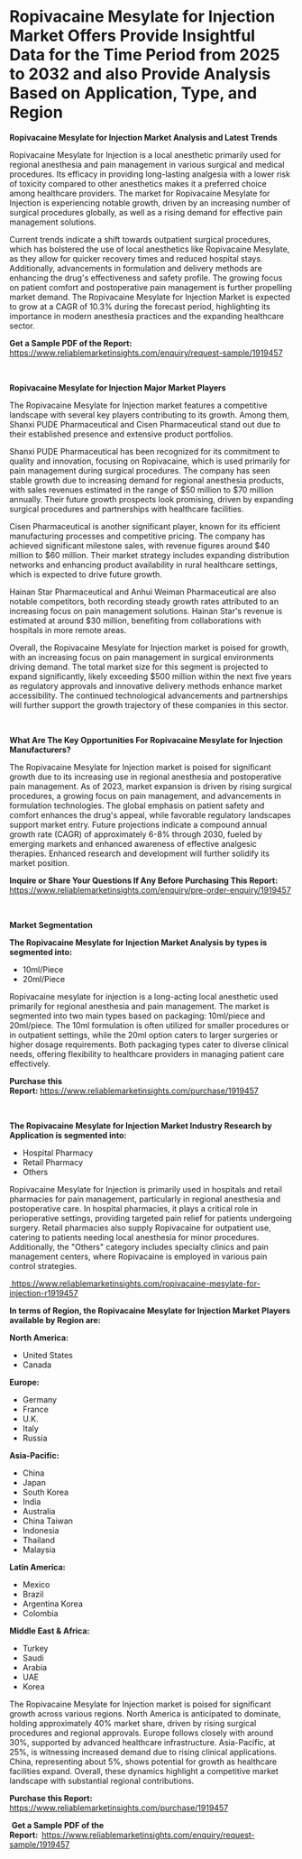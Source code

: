 <p><h1>Ropivacaine Mesylate for Injection Market Offers Provide Insightful Data for the Time Period from 2025 to 2032 and also Provide Analysis Based on Application, Type, and Region</h1></p><p><strong>Ropivacaine Mesylate for Injection Market Analysis and Latest Trends</strong></p>
<p><p>Ropivacaine Mesylate for Injection is a local anesthetic primarily used for regional anesthesia and pain management in various surgical and medical procedures. Its efficacy in providing long-lasting analgesia with a lower risk of toxicity compared to other anesthetics makes it a preferred choice among healthcare providers. The market for Ropivacaine Mesylate for Injection is experiencing notable growth, driven by an increasing number of surgical procedures globally, as well as a rising demand for effective pain management solutions.</p><p>Current trends indicate a shift towards outpatient surgical procedures, which has bolstered the use of local anesthetics like Ropivacaine Mesylate, as they allow for quicker recovery times and reduced hospital stays. Additionally, advancements in formulation and delivery methods are enhancing the drug's effectiveness and safety profile. The growing focus on patient comfort and postoperative pain management is further propelling market demand. The Ropivacaine Mesylate for Injection Market is expected to grow at a CAGR of 10.3% during the forecast period, highlighting its importance in modern anesthesia practices and the expanding healthcare sector.</p></p>
<p><strong>Get a Sample PDF of the Report:&nbsp;</strong> <a href="https://www.reliablemarketinsights.com/enquiry/request-sample/1919457?utm_campaign=2111&utm_medium=2&utm_source=Github&utm_content=ia&utm_term=19042025&utm_id=ropivacaine-mesylate-for-injection">https://www.reliablemarketinsights.com/enquiry/request-sample/1919457</a></p>
<p>&nbsp;</p>
<p><strong>Ropivacaine Mesylate for Injection Major Market Players</strong></p>
<p><p>The Ropivacaine Mesylate for Injection market features a competitive landscape with several key players contributing to its growth. Among them, Shanxi PUDE Pharmaceutical and Cisen Pharmaceutical stand out due to their established presence and extensive product portfolios.</p><p>Shanxi PUDE Pharmaceutical has been recognized for its commitment to quality and innovation, focusing on Ropivacaine, which is used primarily for pain management during surgical procedures. The company has seen stable growth due to increasing demand for regional anesthesia products, with sales revenues estimated in the range of $50 million to $70 million annually. Their future growth prospects look promising, driven by expanding surgical procedures and partnerships with healthcare facilities.</p><p>Cisen Pharmaceutical is another significant player, known for its efficient manufacturing processes and competitive pricing. The company has achieved significant milestone sales, with revenue figures around $40 million to $60 million. Their market strategy includes expanding distribution networks and enhancing product availability in rural healthcare settings, which is expected to drive future growth.</p><p>Hainan Star Pharmaceutical and Anhui Weiman Pharmaceutical are also notable competitors, both recording steady growth rates attributed to an increasing focus on pain management solutions. Hainan Star's revenue is estimated at around $30 million, benefiting from collaborations with hospitals in more remote areas.</p><p>Overall, the Ropivacaine Mesylate for Injection market is poised for growth, with an increasing focus on pain management in surgical environments driving demand. The total market size for this segment is projected to expand significantly, likely exceeding $500 million within the next five years as regulatory approvals and innovative delivery methods enhance market accessibility. The continued technological advancements and partnerships will further support the growth trajectory of these companies in this sector.</p></p>
<p>&nbsp;</p>
<p><strong>What Are The Key Opportunities For Ropivacaine Mesylate for Injection Manufacturers?</strong></p>
<p><p>The Ropivacaine Mesylate for Injection market is poised for significant growth due to its increasing use in regional anesthesia and postoperative pain management. As of 2023, market expansion is driven by rising surgical procedures, a growing focus on pain management, and advancements in formulation technologies. The global emphasis on patient safety and comfort enhances the drug's appeal, while favorable regulatory landscapes support market entry. Future projections indicate a compound annual growth rate (CAGR) of approximately 6-8% through 2030, fueled by emerging markets and enhanced awareness of effective analgesic therapies. Enhanced research and development will further solidify its market position.</p></p>
<p><strong>Inquire or Share Your Questions If Any Before Purchasing This Report:</strong> <a href="https://www.reliablemarketinsights.com/enquiry/pre-order-enquiry/1919457?utm_campaign=2111&utm_medium=2&utm_source=Github&utm_content=ia&utm_term=19042025&utm_id=ropivacaine-mesylate-for-injection">https://www.reliablemarketinsights.com/enquiry/pre-order-enquiry/1919457</a></p>
<p>&nbsp;</p>
<p><strong>Market Segmentation</strong></p>
<p><strong>The Ropivacaine Mesylate for Injection Market Analysis by types is segmented into:</strong></p>
<p><ul><li>10ml/Piece</li><li>20ml/Piece</li></ul></p>
<p><p>Ropivacaine mesylate for injection is a long-acting local anesthetic used primarily for regional anesthesia and pain management. The market is segmented into two main types based on packaging: 10ml/piece and 20ml/piece. The 10ml formulation is often utilized for smaller procedures or in outpatient settings, while the 20ml option caters to larger surgeries or higher dosage requirements. Both packaging types cater to diverse clinical needs, offering flexibility to healthcare providers in managing patient care effectively.</p></p>
<p><strong>Purchase this Report:&nbsp;</strong><a href="https://www.reliablemarketinsights.com/purchase/1919457?utm_campaign=2111&utm_medium=2&utm_source=Github&utm_content=ia&utm_term=19042025&utm_id=ropivacaine-mesylate-for-injection">https://www.reliablemarketinsights.com/purchase/1919457</a></p>
<p>&nbsp;</p>
<p><strong>The Ropivacaine Mesylate for Injection Market Industry Research by Application is segmented into:</strong></p>
<p><ul><li>Hospital Pharmacy</li><li>Retail Pharmacy</li><li>Others</li></ul></p>
<p><p>Ropivacaine Mesylate for Injection is primarily used in hospitals and retail pharmacies for pain management, particularly in regional anesthesia and postoperative care. In hospital pharmacies, it plays a critical role in perioperative settings, providing targeted pain relief for patients undergoing surgery. Retail pharmacies also supply Ropivacaine for outpatient use, catering to patients needing local anesthesia for minor procedures. Additionally, the "Others" category includes specialty clinics and pain management centers, where Ropivacaine is employed in various pain control strategies.</p></p>
<p><a href="https://www.reliablemarketinsights.com/ropivacaine-mesylate-for-injection-r1919457?utm_campaign=2111&utm_medium=2&utm_source=Github&utm_content=ia&utm_term=19042025&utm_id=ropivacaine-mesylate-for-injection">&nbsp;https://www.reliablemarketinsights.com/ropivacaine-mesylate-for-injection-r1919457</a></p>
<p><strong>In terms of Region, the Ropivacaine Mesylate for Injection Market Players available by Region are:</strong></p>
<p>
    <p> <strong> North America: </strong>
        <ul>
            <li>United States</li>
            <li>Canada</li>
        </ul>
        </p> 
    <p> <strong> Europe: </strong>
        <ul>
            <li>Germany</li>
            <li>France</li>
            <li>U.K.</li>
            <li>Italy</li>
            <li>Russia</li>
        </ul>
        </p> 
    <p> <strong> Asia-Pacific: </strong>
        <ul>
            <li>China</li>
            <li>Japan</li>
            <li>South Korea</li>
            <li>India</li>
            <li>Australia</li>
            <li>China Taiwan</li>
            <li>Indonesia</li>
            <li>Thailand</li>
            <li>Malaysia</li>
        </ul>
        </p> 
    <p> <strong> Latin America: </strong>
        <ul>
            <li>Mexico</li>
            <li>Brazil</li>
            <li>Argentina Korea</li>
            <li>Colombia</li>
        </ul>
        </p> 
    <p> <strong> Middle East & Africa: </strong>
        <ul>
            <li>Turkey</li>
            <li>Saudi</li>
            <li>Arabia</li>
            <li>UAE</li>
            <li>Korea</li>
        </ul>
    </p>
    </p>
<p><p>The Ropivacaine Mesylate for Injection market is poised for significant growth across various regions. North America is anticipated to dominate, holding approximately 40% market share, driven by rising surgical procedures and regional approvals. Europe follows closely with around 30%, supported by advanced healthcare infrastructure. Asia-Pacific, at 25%, is witnessing increased demand due to rising clinical applications. China, representing about 5%, shows potential for growth as healthcare facilities expand. Overall, these dynamics highlight a competitive market landscape with substantial regional contributions.</p></p>
<p><strong>Purchase this Report: </strong><a href="https://www.reliablemarketinsights.com/purchase/1919457?utm_campaign=2111&utm_medium=2&utm_source=Github&utm_content=ia&utm_term=19042025&utm_id=ropivacaine-mesylate-for-injection">https://www.reliablemarketinsights.com/purchase/1919457</a></p>
<p>&nbsp;<strong>Get a Sample PDF of the Report:&nbsp;&nbsp;</strong><a href="https://www.reliablemarketinsights.com/enquiry/request-sample/1919457?utm_campaign=2111&utm_medium=2&utm_source=Github&utm_content=ia&utm_term=19042025&utm_id=ropivacaine-mesylate-for-injection">https://www.reliablemarketinsights.com/enquiry/request-sample/1919457</a></p>
<p><strong></strong></p>
<p><p></p><p></p><p></p></p>